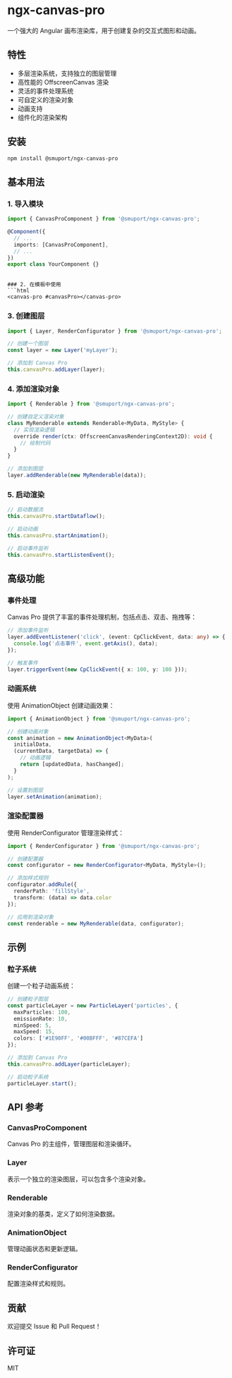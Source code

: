 # ngx-canvas-pro

一个强大的 Angular 画布渲染库，用于创建复杂的交互式图形和动画。

## 特性

- 多层渲染系统，支持独立的图层管理
- 高性能的 OffscreenCanvas 渲染
- 灵活的事件处理系统
- 可自定义的渲染对象
- 动画支持
- 组件化的渲染架构

## 安装

```bash
npm install @smuport/ngx-canvas-pro
```

## 基本用法
### 1. 导入模块
```typescript
import { CanvasProComponent } from '@smuport/ngx-canvas-pro';

@Component({
  // ...
  imports: [CanvasProComponent],
  // ...
})
export class YourComponent {}
 ```
```

### 2. 在模板中使用
```html
<canvas-pro #canvasPro></canvas-pro>
 ```

### 3. 创建图层
```typescript
import { Layer, RenderConfigurator } from '@smuport/ngx-canvas-pro';

// 创建一个图层
const layer = new Layer('myLayer');

// 添加到 Canvas Pro
this.canvasPro.addLayer(layer);
 ```


### 4. 添加渲染对象

```typescript
import { Renderable } from '@smuport/ngx-canvas-pro';

// 创建自定义渲染对象
class MyRenderable extends Renderable<MyData, MyStyle> {
  // 实现渲染逻辑
  override render(ctx: OffscreenCanvasRenderingContext2D): void {
    // 绘制代码
  }
}

// 添加到图层
layer.addRenderable(new MyRenderable(data));
```


### 5. 启动渲染
```typescript
// 启动数据流
this.canvasPro.startDataflow();

// 启动动画
this.canvasPro.startAnimation();

// 启动事件监听
this.canvasPro.startListenEvent();
 ```

## 高级功能
### 事件处理
Canvas Pro 提供了丰富的事件处理机制，包括点击、双击、拖拽等：

```typescript
// 添加事件监听
layer.addEventListener('click', (event: CpClickEvent, data: any) => {
  console.log('点击事件', event.getAxis(), data);
});

// 触发事件
layer.triggerEvent(new CpClickEvent({ x: 100, y: 100 }));
 ```


### 动画系统
使用 AnimationObject 创建动画效果：

```typescript
import { AnimationObject } from '@smuport/ngx-canvas-pro';

// 创建动画对象
const animation = new AnimationObject<MyData>(
  initialData,
  (currentData, targetData) => {
    // 动画逻辑
    return [updatedData, hasChanged];
  }
);

// 设置到图层
layer.setAnimation(animation);
 ```


### 渲染配置器
使用 RenderConfigurator 管理渲染样式：

```typescript
import { RenderConfigurator } from '@smuport/ngx-canvas-pro';

// 创建配置器
const configurator = new RenderConfigurator<MyData, MyStyle>();

// 添加样式规则
configurator.addRule({
  renderPath: 'fillStyle',
  transform: (data) => data.color
});

// 应用到渲染对象
const renderable = new MyRenderable(data, configurator);
 ```


## 示例
### 粒子系统
创建一个粒子动画系统：

```typescript
// 创建粒子图层
const particleLayer = new ParticleLayer('particles', {
  maxParticles: 100,
  emissionRate: 10,
  minSpeed: 5,
  maxSpeed: 15,
  colors: ['#1E90FF', '#00BFFF', '#87CEFA']
});

// 添加到 Canvas Pro
this.canvasPro.addLayer(particleLayer);

// 启动粒子系统
particleLayer.start();
 ```

## API 参考
### CanvasProComponent
Canvas Pro 的主组件，管理图层和渲染循环。

### Layer
表示一个独立的渲染图层，可以包含多个渲染对象。

### Renderable
渲染对象的基类，定义了如何渲染数据。

### AnimationObject
管理动画状态和更新逻辑。

### RenderConfigurator
配置渲染样式和规则。

## 贡献
欢迎提交 Issue 和 Pull Request！

## 许可证
MIT
